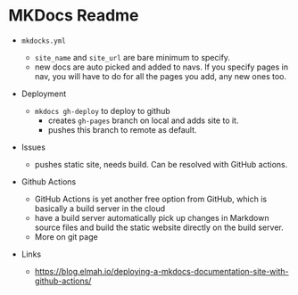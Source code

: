 # MKDocs Readme

- `mkdocks.yml`
  - `site_name` and `site_url` are bare minimum to specify.
  - new docs are auto picked and added to navs. If you specify pages in nav, you will have to do for all the pages you add, any new ones too.

- Deployment
  - `mkdocs gh-deploy` to deploy to github
    - creates `gh-pages` branch on local and adds site to it.
    - pushes this branch to remote as default.

- Issues
  - pushes static site, needs build. Can be resolved with GitHub actions.


- Github Actions
  - GitHub Actions is yet another free option from GitHub, which is basically a build server in the cloud
  - have a build server automatically pick up changes in Markdown source files and build the static website directly on the build server.
  - More on git page



- Links
  - <https://blog.elmah.io/deploying-a-mkdocs-documentation-site-with-github-actions/>
